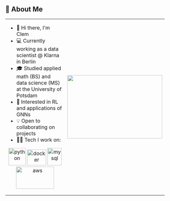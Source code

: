 
## :book: About Me



<table>
<tr>
</tr>
<tr>
<td>

- :metal: Hi there, I'm Clem
- :computer: Currently working as a data scientist @ Klarna in Berlin
- :mortar_board: Studied applied math (BS) and data science (MS) at the University of Potsdam
- :thinking: Interested in RL and applications of GNNs
- :bulb: Open to collaborating on projects
- :technologist: Tech I work on:
<p align="center">
      <img src="https://www.vectorlogo.zone/logos/python/python-icon.svg" alt="python" width="55" height="55"/>
      <img src="https://www.vectorlogo.zone/logos/docker/docker-official.svg" alt="docker" width="60" height="50"/>
      <img src="https://www.vectorlogo.zone/logos/jenkins/jenkins-icon.svg" alt="mysql" width="45" height="55"/>  
      <img src="https://www.vectorlogo.zone/logos/amazon_aws/amazon_aws-ar21.svg" alt="aws" width="120" height="70"/>
</p>

</td>
<td>

<img src="nn_gif.gif" width="300" height="200">

</td>
</tr>
</table>
